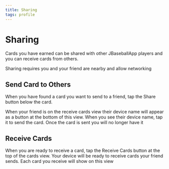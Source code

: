 ```yaml
---
title: Sharing
tags: profile
---
```


# Sharing

Cards you have earned can be shared with other JBaseballApp players and you can receive cards from others.  

Sharing requires you and your friend are nearby and allow networking

## Send Card to Others

When you have found a card you want to send to a friend, tap the Share button below the card.  

When your friend is on the receive cards view their device name will appear as a button at the bottom of this view.  When you see their device name, tap it to send the card.  Once the card is sent you will no longer have it

## Receive Cards

When you are ready to receive a card, tap the Receive Cards button at the top of the cards view.  Your device will be ready to receive cards your friend sends.  Each card you receive will show on this view